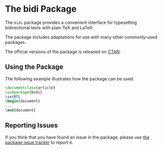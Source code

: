 # The bidi Package
The `bidi` package provides a convenient interface for typesetting 
bidirectional texts with plain TeX and LaTeX. 

The package includes adaptations for use with many other commonly-used 
packages.

The official versions of the package is released on [CTAN](https://ctan.org/pkg/bidi).

## Using the Package
The following example illustrates how the package can be used.
````tex
\documentclass{article}
\usepackage{bidi}
\setRTL
\begin{document}
...
\end{document}
````

## Reporting Issues
If you think that you have found an issue in the package, please use 
[the package issue tracker](https://github.com/tex-persian/bidi/issues) 
to report it.
